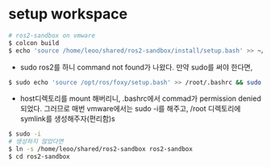 # setup workspace
```bash
# ros2-sandbox on vmware
$ colcon build
$ echo 'source /home/leoo/shared/ros2-sandbox/install/setup.bash' >> ~/.bashrc
```
- sudo ros2를 하니 command not found가 나왔다. 만약 sudo를 써야 한다면,

```bash
$ sudo echo 'source /opt/ros/foxy/setup.bash' >> /root/.bashrc && sudo reboot
```

- host디렉토리를 mount 해버리니, .bashrc에서 commad가 permission denied되었다. 그러므로 매번 vmware에서는 sudo -i를 해주고, /root 디렉토리에 symlink를 생성해주자(편리함)s

```bash
$ sudo -i
# 생성하지 않았다면
$ ln -s /home/leoo/shared/ros2-sandbox ros2-sandbox
$ cd ros2-sandbox
```
